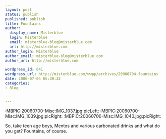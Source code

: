 ```yaml
---
layout: post
status: publish
published: publish
title: Fountains
author:
  display_name: Misterblue
  login: Misterblue
  email: misterblue-blog@misterblue.com
  url: http://misterblue.com
author_login: Misterblue
author_email: misterblue-blog@misterblue.com
author_url: http://misterblue.com

wordpress_id: 641
wordpress_url: http://misterblue.com/wwpp/archives/20060704-fountains
date: 2006-07-04 06:39:32
categories:
- Blog


---
```

<p>:MBPIC:20060700-Misc:IMG_1037.jpg:picLeft:
:MBPIC:20060700-Misc:IMG_1039.jpg:picRight:
:MBPIC:20060700-Misc:IMG_1040.jpg:picRight:</p>
<p>
So, take teen age boys, Mentos and various carbonated drinks and what do you get?
Fountains, of course.
</p>

